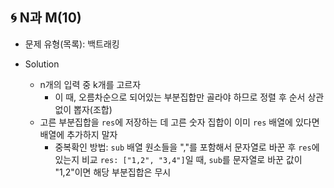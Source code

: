 ## 🌀 N과 M(10)

- 문제 유형(목록): 백트래킹
- Solution

  - n개의 입력 중 k개를 고르자
    - 이 때, 오름차순으로 되어있는 부분집합만 골라야 하므로 정렬 후 순서 상관 없이 뽑자(조합) 
  - 고른 부분집합을 `res`에 저장하는 데 고른 숫자 집합이 이미 `res` 배열에 있다면 배열에 추가하지 말자
    - 중복확인 방법: `sub` 배열 원소들을 ","를 포함해서 문자열로 바꾼 후 `res`에 있는지 비교
       `res: ["1,2", "3,4"]`일 때, `sub`를 문자열로 바꾼 값이 "1,2"이면 해당 부분집합은 무시